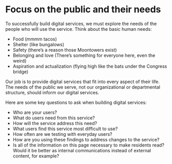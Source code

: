 # Focus on the public and their needs



To successfully build digital services, we must explore the needs of the people who will use the service. Think about the basic human needs:

* Food \(mmmm tacos\)
* Shelter \(like bungalows\)
* Safety \(there’s a reason those Moontowers exist\)
* Belonging and love \(There’s something for everyone here, even the weird\)
* Aspiration and actualization \(flying high like the bats under the Congress bridge\)

Our job is to provide digital services that fit into every aspect of their life. The needs of the public we serve, not our organizational or departmental structure, should inform our digital services.

Here are some key questions to ask when building digital services:

* Who are your users?
* What do users need from this service?
* How will the service address this need?
* What users find this service most difficult to use?
* How often are we testing with everyday users?
* How are you using these findings to address changes to the service?
* Is all of the information on this page necessary to make residents read? Would it be better as internal communications instead of external content, for example?

